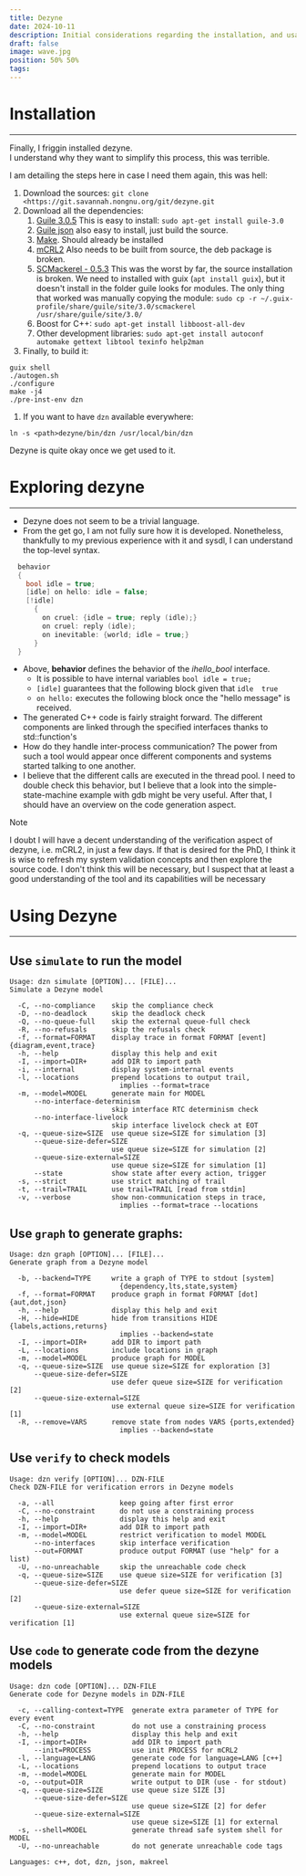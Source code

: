```yaml
---
title: Dezyne
date: 2024-10-11
description: Initial considerations regarding the installation, and usage of Dezyne.
draft: false
image: wave.jpg
position: 50% 50%
tags:
---
```



# Installation
---

  Finally, I friggin installed dezyne.  
  I understand why they want to simplify this process, this was terrible.  

  I am detailing the steps here in case I need them again, this was hell:

  1. Download the sources: `git clone <https://git.savannah.nongnu.org/git/dezyne.git`
  2. Download all the dependencies:
      1. [Guile 3.0.5](https://gnu.org/software/guile/) This is easy to install: `sudo apt-get install guile-3.0`
      2. [Guile json](https://savannah.nongnu.org/projects/guile-json/) also easy to install, just build the source.
      3. [Make](https://www.gnu.org/software/make/). Should already be installed
      4. [mCRL2](https://mcrl2.org/) Also needs to be built from source, the deb package is broken.
      5. [SCMackerel - 0.5.3]([https://gitlab.com/janneke/scmackerel](https://gitlab.com/janneke/scmackerel)][SCMackerel) This was the worst by far, the source installation is broken. We need to installed with guix (`apt install guix`), but it doesn't install in the folder guile looks for modules. The only thing that worked was manually copying the module: `sudo cp -r ~/.guix-profile/share/guile/site/3.0/scmackerel /usr/share/guile/site/3.0/`
      6. Boost for C++: `sudo apt-get install libboost-all-dev`
      7. Other development libraries: `sudo apt-get install autoconf automake gettext libtool texinfo help2man`
  3. Finally, to build it:

  ```Plain
  guix shell
  ./autogen.sh
  ./configure
  make -j4
  ./pre-inst-env dzn
  ```

  1. If you want to have `dzn` available everywhere:

  ```Plain
  ln -s <path>dezyne/bin/dzn /usr/local/bin/dzn
  ```

  Dezyne is quite okay once we get used to it.

# Exploring dezyne
---

- Dezyne does not seem to be a trivial language.
- From the get go, I am not fully sure how it is developed. Nonetheless, thankfully to my previous experience with it and sysdl, I can understand the top-level syntax.

```C
  behavior
  {
    bool idle = true;
    [idle] on hello: idle = false;
    [!idle]
      {
        on cruel: {idle = true; reply (idle);}
        on cruel: reply (idle);
        on inevitable: {world; idle = true;}
      }
  }
```

- Above, **behavior** defines the behavior of the _ihello_bool_ interface.
    - It is possible to have internal variables `bool idle = true;`
    - `[idle]` guarantees that the following block given that `idle  true`
    - `on hello:` executes the following block once the "hello message" is received.
- The generated C++ code is fairly straight forward. The different components are linked through the specified interfaces thanks to std::function's
- How do they handle inter-process communication? The power from such a tool would appear once different components and systems started talking to one another.
- I believe that the different calls are executed in the thread pool. I need to double check this behavior, but I believe that a look into the simple-state-machine example with gdb might be very useful. After that, I should have an overview on the code generation aspect.

> [!note]  
> I doubt I will have a decent understanding of the verification aspect of dezyne, i.e. mCRL2, in just a few days. If that is desired for the PhD, I think it is wise to refresh my system validation concepts and then explore the source code. I don't think this will be necessary, but I suspect that at least a good understanding of the tool and its capabilities will be necessary  

# Using Dezyne
---

## Use `simulate` to run the model

```Plain
Usage: dzn simulate [OPTION]... [FILE]...
Simulate a Dezyne model

  -C, --no-compliance    skip the compliance check
  -D, --no-deadlock      skip the deadlock check
  -Q, --no-queue-full    skip the external queue-full check
  -R, --no-refusals      skip the refusals check
  -f, --format=FORMAT    display trace in format FORMAT [event] {diagram,event,trace}
  -h, --help             display this help and exit
  -I, --import=DIR+      add DIR to import path
  -i, --internal         display system-internal events
  -l, --locations        prepend locations to output trail,
                           implies --format=trace
  -m, --model=MODEL      generate main for MODEL
      --no-interface-determinism
                         skip interface RTC determinism check
      --no-interface-livelock
                         skip interface livelock check at EOT
  -q, --queue-size=SIZE  use queue size=SIZE for simulation [3]
      --queue-size-defer=SIZE
                         use queue size=SIZE for simulation [2]
      --queue-size-external=SIZE
                         use queue size=SIZE for simulation [1]
      --state            show state after every action, trigger
  -s, --strict           use strict matching of trail
  -t, --trail=TRAIL      use trail=TRAIL [read from stdin]
  -v, --verbose          show non-communication steps in trace,
                           implies --format=trace --locations

```

## Use `graph` to generate graphs:

```Plain
Usage: dzn graph [OPTION]... [FILE]...
Generate graph from a Dezyne model

  -b, --backend=TYPE     write a graph of TYPE to stdout [system]
                           {dependency,lts,state,system}
  -f, --format=FORMAT    produce graph in format FORMAT [dot] {aut,dot,json}
  -h, --help             display this help and exit
  -H, --hide=HIDE        hide from transitions HIDE {labels,actions,returns}
                           implies --backend=state
  -I, --import=DIR+      add DIR to import path
  -L, --locations        include locations in graph
  -m, --model=MODEL      produce graph for MODEL
  -q, --queue-size=SIZE  use queue size=SIZE for exploration [3]
      --queue-size-defer=SIZE
                         use defer queue size=SIZE for verification [2]
      --queue-size-external=SIZE
                         use external queue size=SIZE for verification [1]
  -R, --remove=VARS      remove state from nodes VARS {ports,extended}
                           implies --backend=state

```

## Use `verify` to check models

```Plain
Usage: dzn verify [OPTION]... DZN-FILE
Check DZN-FILE for verification errors in Dezyne models

  -a, --all                keep going after first error
  -C, --no-constraint      do not use a constraining process
  -h, --help               display this help and exit
  -I, --import=DIR+        add DIR to import path
  -m, --model=MODEL        restrict verification to model MODEL
      --no-interfaces      skip interface verification
      --out=FORMAT         produce output FORMAT (use "help" for a list)
  -U, --no-unreachable     skip the unreachable code check
  -q, --queue-size=SIZE    use queue size=SIZE for verification [3]
      --queue-size-defer=SIZE
                           use defer queue size=SIZE for verification [2]
      --queue-size-external=SIZE
                           use external queue size=SIZE for verification [1]

```

## Use `code` to generate code from the dezyne models

```Plain
Usage: dzn code [OPTION]... DZN-FILE
Generate code for Dezyne models in DZN-FILE

  -c, --calling-context=TYPE  generate extra parameter of TYPE for every event
  -C, --no-constraint         do not use a constraining process
  -h, --help                  display this help and exit
  -I, --import=DIR+           add DIR to import path
      --init=PROCESS          use init PROCESS for mCRL2
  -l, --language=LANG         generate code for language=LANG [c++]
  -L, --locations             prepend locations to output trace
  -m, --model=MODEL           generate main for MODEL
  -o, --output=DIR            write output to DIR (use - for stdout)
  -q, --queue-size=SIZE       use queue size SIZE [3]
      --queue-size-defer=SIZE
                              use queue size=SIZE [2] for defer
      --queue-size-external=SIZE
                              use queue size=SIZE [1] for external
  -s, --shell=MODEL           generate thread safe system shell for MODEL
  -U, --no-unreachable        do not generate unreachable code tags

Languages: c++, dot, dzn, json, makreel

```
